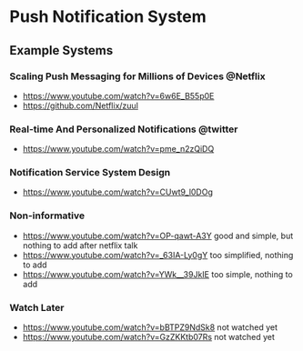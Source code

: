 # Push Notification System

## Example Systems

### Scaling Push Messaging for Millions of Devices @Netflix
- https://www.youtube.com/watch?v=6w6E_B55p0E
- https://github.com/Netflix/zuul 

### Real-time And Personalized Notifications @twitter
- https://www.youtube.com/watch?v=pme_n2zQiDQ

### Notification Service System Design
- https://www.youtube.com/watch?v=CUwt9_l0DOg   

### Non-informative
- https://www.youtube.com/watch?v=OP-qawt-A3Y good and simple, but nothing to add after netflix talk
- https://www.youtube.com/watch?v=_63IA-Ly0gY too simplified, nothing to add
- https://www.youtube.com/watch?v=YWk__39JkIE too simple, nothing to add

### Watch Later
- https://www.youtube.com/watch?v=bBTPZ9NdSk8 not watched yet
- https://www.youtube.com/watch?v=GzZKKtb07Rs not watched yet
